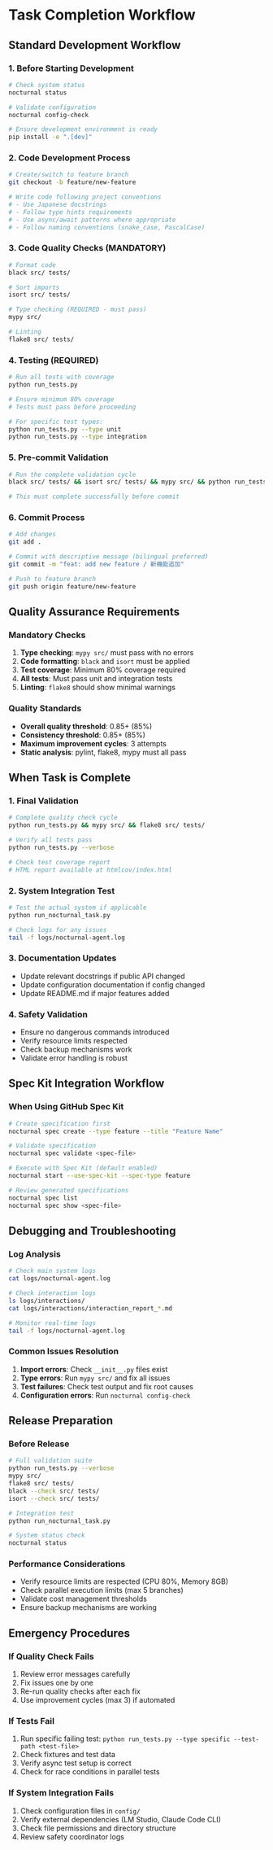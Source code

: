 # Task Completion Workflow

## Standard Development Workflow

### 1. Before Starting Development
```bash
# Check system status
nocturnal status

# Validate configuration
nocturnal config-check

# Ensure development environment is ready
pip install -e ".[dev]"
```

### 2. Code Development Process
```bash
# Create/switch to feature branch
git checkout -b feature/new-feature

# Write code following project conventions
# - Use Japanese docstrings
# - Follow type hints requirements
# - Use async/await patterns where appropriate
# - Follow naming conventions (snake_case, PascalCase)
```

### 3. Code Quality Checks (MANDATORY)
```bash
# Format code
black src/ tests/

# Sort imports
isort src/ tests/

# Type checking (REQUIRED - must pass)
mypy src/

# Linting
flake8 src/ tests/
```

### 4. Testing (REQUIRED)
```bash
# Run all tests with coverage
python run_tests.py

# Ensure minimum 80% coverage
# Tests must pass before proceeding

# For specific test types:
python run_tests.py --type unit
python run_tests.py --type integration
```

### 5. Pre-commit Validation
```bash
# Run the complete validation cycle
black src/ tests/ && isort src/ tests/ && mypy src/ && python run_tests.py

# This must complete successfully before commit
```

### 6. Commit Process
```bash
# Add changes
git add .

# Commit with descriptive message (bilingual preferred)
git commit -m "feat: add new feature / 新機能追加"

# Push to feature branch
git push origin feature/new-feature
```

## Quality Assurance Requirements

### Mandatory Checks
1. **Type checking**: `mypy src/` must pass with no errors
2. **Code formatting**: `black` and `isort` must be applied
3. **Test coverage**: Minimum 80% coverage required
4. **All tests**: Must pass unit and integration tests
5. **Linting**: `flake8` should show minimal warnings

### Quality Standards
- **Overall quality threshold**: 0.85+ (85%)
- **Consistency threshold**: 0.85+ (85%)
- **Maximum improvement cycles**: 3 attempts
- **Static analysis**: pylint, flake8, mypy must all pass

## When Task is Complete

### 1. Final Validation
```bash
# Complete quality check cycle
python run_tests.py && mypy src/ && flake8 src/ tests/

# Verify all tests pass
python run_tests.py --verbose

# Check test coverage report
# HTML report available at htmlcov/index.html
```

### 2. System Integration Test
```bash
# Test the actual system if applicable
python run_nocturnal_task.py

# Check logs for any issues
tail -f logs/nocturnal-agent.log
```

### 3. Documentation Updates
- Update relevant docstrings if public API changed
- Update configuration documentation if config changed
- Update README.md if major features added

### 4. Safety Validation
- Ensure no dangerous commands introduced
- Verify resource limits respected
- Check backup mechanisms work
- Validate error handling is robust

## Spec Kit Integration Workflow

### When Using GitHub Spec Kit
```bash
# Create specification first
nocturnal spec create --type feature --title "Feature Name"

# Validate specification
nocturnal spec validate <spec-file>

# Execute with Spec Kit (default enabled)
nocturnal start --use-spec-kit --spec-type feature

# Review generated specifications
nocturnal spec list
nocturnal spec show <spec-file>
```

## Debugging and Troubleshooting

### Log Analysis
```bash
# Check main system logs
cat logs/nocturnal-agent.log

# Check interaction logs
ls logs/interactions/
cat logs/interactions/interaction_report_*.md

# Monitor real-time logs
tail -f logs/nocturnal-agent.log
```

### Common Issues Resolution
1. **Import errors**: Check `__init__.py` files exist
2. **Type errors**: Run `mypy src/` and fix all issues
3. **Test failures**: Check test output and fix root causes
4. **Configuration errors**: Run `nocturnal config-check`

## Release Preparation

### Before Release
```bash
# Full validation suite
python run_tests.py --verbose
mypy src/
flake8 src/ tests/
black --check src/ tests/
isort --check src/ tests/

# Integration test
python run_nocturnal_task.py

# System status check
nocturnal status
```

### Performance Considerations
- Verify resource limits are respected (CPU 80%, Memory 8GB)
- Check parallel execution limits (max 5 branches)
- Validate cost management thresholds
- Ensure backup mechanisms are working

## Emergency Procedures

### If Quality Check Fails
1. Review error messages carefully
2. Fix issues one by one
3. Re-run quality checks after each fix
4. Use improvement cycles (max 3) if automated

### If Tests Fail
1. Run specific failing test: `python run_tests.py --type specific --test-path <test-file>`
2. Check fixtures and test data
3. Verify async test setup is correct
4. Check for race conditions in parallel tests

### If System Integration Fails
1. Check configuration files in `config/`
2. Verify external dependencies (LM Studio, Claude Code CLI)
3. Check file permissions and directory structure
4. Review safety coordinator logs